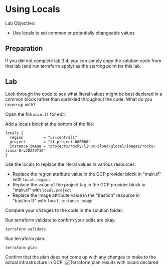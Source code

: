 # Using Locals

Lab Objective:
- Use locals to set common or potentially changeable values

## Preparation

If you did not complete lab 3.4, you can simply copy the solution code from that lab (and run terraform apply) as the starting point for this lab.

## Lab

Look through the code to see what literal values might be best declared in a common block rather than sprinkled throughout the code.  What do you come up with?

Open the file `main.tf` for edit.

Add a locals block at the bottom of the file:
```
locals {
  region         = "us-central1"
  project        = "tf-project-000000"
  instance_image = "projects/rocky-linux-cloud/global/images/rocky-linux-8-v20220719"
}
```

Use the locals to replace the literal values in various resources:
* Replace the region attribute value in the GCP provider block in "main.tf" with <code>local.region</code>
* Replace the value of the project tag in the GCP provider block in "main.tf" with <code>local.project</code>
* Replace the image attribute value in the "bastion" resource in "bastion.tf" with <code>local.instance_image</code>

Compare your changes to the code in the solution folder.

Run terraform validate to confirm your edits are okay.  
```
terraform validate
```

Run terraform plan:
```
terraform plan
```

Confirm that the plan does not come up with any changes to make to the actual infrastructure in GCP.
![Terraform plan results with locals declared](./images/tf-locals.png "Terraform plan results with locals declared")
